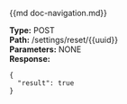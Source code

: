 {{md  doc-navigation.md}}

**Type:** POST<br>
**Path:** /settings/reset/{{uuid}}<br>
**Parameters:** NONE<br>
**Response:**<br>
```shell
{
  "result": true
}
```